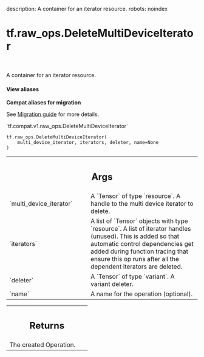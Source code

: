 description: A container for an iterator resource.
robots: noindex

# tf.raw_ops.DeleteMultiDeviceIterator

<!-- Insert buttons and diff -->

<table class="tfo-notebook-buttons tfo-api nocontent" align="left">

</table>



A container for an iterator resource.

<section class="expandable">
  <h4 class="showalways">View aliases</h4>
  <p>
<b>Compat aliases for migration</b>
<p>See
<a href="https://www.tensorflow.org/guide/migrate">Migration guide</a> for
more details.</p>
<p>`tf.compat.v1.raw_ops.DeleteMultiDeviceIterator`</p>
</p>
</section>

<pre class="devsite-click-to-copy prettyprint lang-py tfo-signature-link">
<code>tf.raw_ops.DeleteMultiDeviceIterator(
    multi_device_iterator, iterators, deleter, name=None
)
</code></pre>



<!-- Placeholder for "Used in" -->


<!-- Tabular view -->
 <table class="responsive fixed orange">
<colgroup><col width="214px"><col></colgroup>
<tr><th colspan="2"><h2 class="add-link">Args</h2></th></tr>

<tr>
<td>
`multi_device_iterator`
</td>
<td>
A `Tensor` of type `resource`.
A handle to the multi device iterator to delete.
</td>
</tr><tr>
<td>
`iterators`
</td>
<td>
A list of `Tensor` objects with type `resource`.
A list of iterator handles (unused). This is added so that automatic control dependencies get added during function tracing that ensure this op runs after all the dependent iterators are deleted.
</td>
</tr><tr>
<td>
`deleter`
</td>
<td>
A `Tensor` of type `variant`. A variant deleter.
</td>
</tr><tr>
<td>
`name`
</td>
<td>
A name for the operation (optional).
</td>
</tr>
</table>



<!-- Tabular view -->
 <table class="responsive fixed orange">
<colgroup><col width="214px"><col></colgroup>
<tr><th colspan="2"><h2 class="add-link">Returns</h2></th></tr>
<tr class="alt">
<td colspan="2">
The created Operation.
</td>
</tr>

</table>

